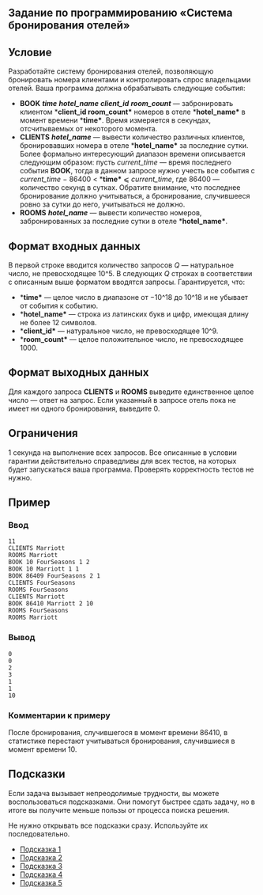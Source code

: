 ## Задание по программированию «Система бронирования отелей»

 

## Условие

Разработайте систему бронирования отелей, позволяющую бронировать  номера клиентами и контролировать спрос владельцами отелей. Ваша  программа должна обрабатывать следующие события:

- **BOOK** ***time*** ***hotel_name*** ***client_id*** ***room_count*** — забронировать клиентом ***client_id room_count\*** номеров в отеле ***hotel_name\*** в момент времени ***time\***. Время измеряется в секундах, отсчитываемых от некоторого момента.
- **CLIENTS** ***hotel_name*** — вывести количество различных клиентов, бронировавших номера в отеле ***hotel_name\*** за последние сутки. Более формально интересующий диапазон времени описывается следующим образом: пусть *current_time* — время последнего события **BOOK**, тогда в данном запросе нужно учесть все события с *current_time* − 86400 < ***time\*** ⩽ *current_time*, где 86400 — количество секунд в сутках. Обратите внимание, что  последнее бронирование должно учитываться, а бронирование, случившееся  ровно за сутки до него, учитываться не должно.
- **ROOMS** ***hotel_name*** — вывести количество номеров, забронированных за последние сутки в отеле ***hotel_name\***.

## Формат входных данных

В первой строке вводится количество запросов *Q* — натуральное число, не превосходящее 10^5. В следующих *Q* строках в соответствии с описанным выше форматом вводятся запросы. Гарантируется, что:

- ***time\*** — целое число в диапазоне от −10^18 до 10^18 и не убывает от события к событию.
- ***hotel_name\*** — строка из латинских букв и цифр, имеющая длину не более 12 символов.
- ***client_id\*** — натуральное число, не превосходящее 10^9.
- ***room_count\*** — целое положительное число, не превосходящее 1000.

## Формат выходных данных

Для каждого запроса **CLIENTS** и **ROOMS** выведите единственное целое число — ответ на запрос. Если указанный в запросе  отель пока не имеет ни одного бронирования, выведите 0.

## Ограничения

1 секунда на выполнение всех запросов. Все описанные в условии  гарантии действительно справедливы для всех тестов, на которых будет  запускаться ваша программа. Проверять корректность тестов не нужно.

## Пример

### Ввод

```
11
CLIENTS Marriott
ROOMS Marriott
BOOK 10 FourSeasons 1 2
BOOK 10 Marriott 1 1
BOOK 86409 FourSeasons 2 1
CLIENTS FourSeasons
ROOMS FourSeasons
CLIENTS Marriott
BOOK 86410 Marriott 2 10
ROOMS FourSeasons
ROOMS Marriott
```

 

### Вывод

```
0
0
2
3
1
1
10
```

 

### Комментарии к примеру

После бронирования, случившегося в момент времени 86410, в статистике перестают учитываться бронирования, случившиеся в момент времени 10. 

## Подсказки

Если задача вызывает непреодолимые трудности, вы можете  воспользоваться подсказками. Они помогут быстрее сдать задачу, но в  итоге вы получите меньше пользы от процесса поиска решения.

Не нужно открывать все подсказки сразу. Используйте их последовательно.

- [Подсказка 1](https://stepik.org/media/attachments/lesson/286406/gvyqruffEeiaxBKyA9PBAg_833e6db0e7df11e880463dc9adc4d9bc_booking-1.pdf)
- [Подсказка 2](https://stepik.org/media/attachments/lesson/286406/gv0ftuffEeiixgqCUDoEfA_83474750e7df11e8ba36791774dc29a3_booking-2.pdf)
- [Подсказка 3](https://stepik.org/media/attachments/lesson/286406/gv9pz-ffEeiaxBKyA9PBAg_833e46a0e7df11e8b0ed5909629489a2_booking-3.pdf)
- [Подсказка 4](https://stepik.org/media/attachments/lesson/286406/gwAFXeffEeiAgQrXx6bp4g_83426550e7df11e89bf1032d5d05de4f_booking-4.pdf)
- [Подсказка 5](https://stepik.org/media/attachments/lesson/286406/gv9pnOffEei5Kg7DUflKxA_8345c0b0e7df11e88c94d51cedeec544_booking-5.pdf)
